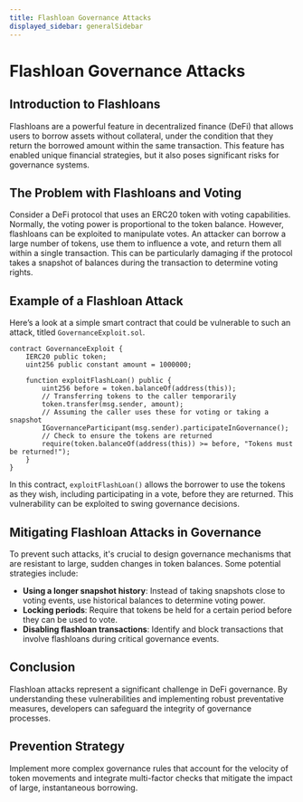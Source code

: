 ```yaml
---
title: Flashloan Governance Attacks
displayed_sidebar: generalSidebar
---
```


# Flashloan Governance Attacks

## Introduction to Flashloans

Flashloans are a powerful feature in decentralized finance (DeFi) that allows users to borrow assets without collateral, under the condition that they return the borrowed amount within the same transaction. This feature has enabled unique financial strategies, but it also poses significant risks for governance systems.

## The Problem with Flashloans and Voting

Consider a DeFi protocol that uses an ERC20 token with voting capabilities. Normally, the voting power is proportional to the token balance. However, flashloans can be exploited to manipulate votes. An attacker can borrow a large number of tokens, use them to influence a vote, and return them all within a single transaction. This can be particularly damaging if the protocol takes a snapshot of balances during the transaction to determine voting rights.

## Example of a Flashloan Attack

Here’s a look at a simple smart contract that could be vulnerable to such an attack, titled `GovernanceExploit.sol`.

```solidity
contract GovernanceExploit {
    IERC20 public token;
    uint256 public constant amount = 1000000;

    function exploitFlashLoan() public {
        uint256 before = token.balanceOf(address(this));
        // Transferring tokens to the caller temporarily
        token.transfer(msg.sender, amount);
        // Assuming the caller uses these for voting or taking a snapshot
        IGovernanceParticipant(msg.sender).participateInGovernance();
        // Check to ensure the tokens are returned
        require(token.balanceOf(address(this)) >= before, "Tokens must be returned!");
    }
}
```

In this contract, `exploitFlashLoan()` allows the borrower to use the tokens as they wish, including participating in a vote, before they are returned. This vulnerability can be exploited to swing governance decisions.

## Mitigating Flashloan Attacks in Governance

To prevent such attacks, it's crucial to design governance mechanisms that are resistant to large, sudden changes in token balances. Some potential strategies include:
- **Using a longer snapshot history**: Instead of taking snapshots close to voting events, use historical balances to determine voting power.
- **Locking periods**: Require that tokens be held for a certain period before they can be used to vote.
- **Disabling flashloan transactions**: Identify and block transactions that involve flashloans during critical governance events.

## Conclusion

Flashloan attacks represent a significant challenge in DeFi governance. By understanding these vulnerabilities and implementing robust preventative measures, developers can safeguard the integrity of governance processes.

## Prevention Strategy

Implement more complex governance rules that account for the velocity of token movements and integrate multi-factor checks that mitigate the impact of large, instantaneous borrowing.
